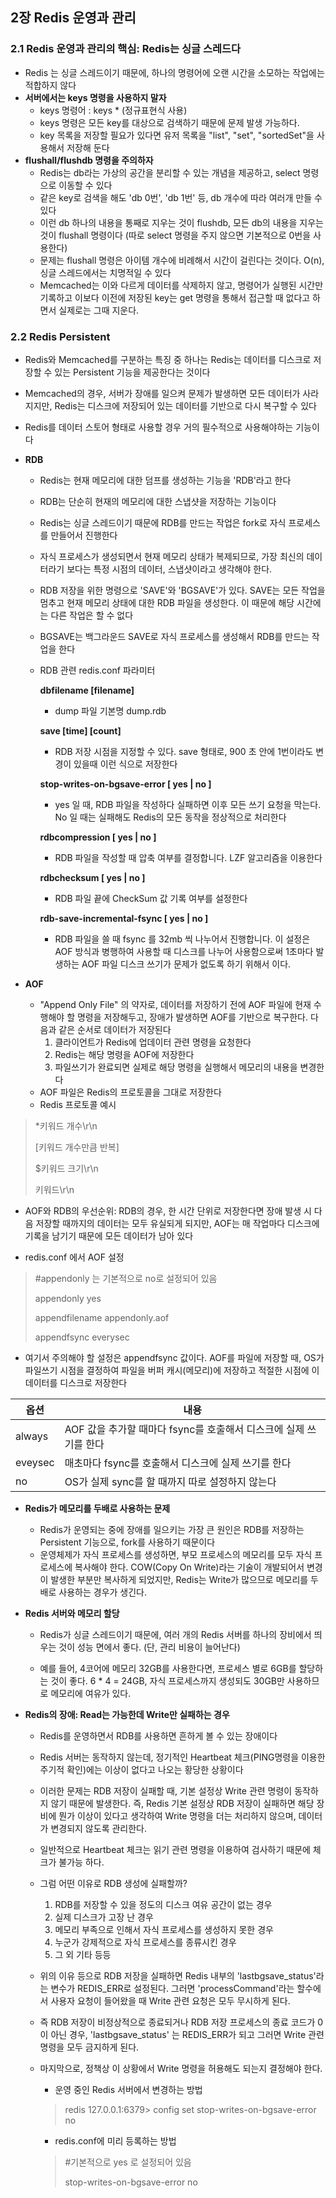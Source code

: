 ## 2장 Redis 운영과 관리

### 2.1 Redis 운영과 관리의 핵심: Redis는 싱글 스레드다

- Redis 는 싱글 스레드이기 때문에, 하나의 명령어에 오랜 시간을 소모하는 작업에는 적합하지 않다
- **서버에서는 keys 명령을 사용하지 말자**
  - keys 명령어 : keys * (정규표현식 사용)
  - keys 명령은 모든 key를 대상으로 검색하기 때문에 문제 발생 가능하다.
  - key 목록을 저장할 필요가 있다면 유저 목록을 "list", "set", "sortedSet"을 사용해서 저장해 둔다
- **flushall/flushdb 명령을 주의하자**
  - Redis는 db라는 가상의 공간을 분리할 수 있는 개념을 제공하고, select 명령으로 이동할 수 있다
  - 같은 key로 검색을 해도 'db 0번', 'db 1번' 등, db 개수에 따라 여러개 만들 수 있다
  - 이런 db 하나의 내용을 통째로 지우는 것이 flushdb, 모든 db의 내용을 지우는 것이 flushall 명령이다 (따로 select 명령을 주지 않으면 기본적으로 0번을 사용한다)
  - 문제는 flushall 명령은 아이템 개수에 비례해서 시간이 걸린다는 것이다. O(n), 싱글 스레드에서는 치명적일 수 있다
  -  Memcached는 이와 다르게 데이터를 삭제하지 않고, 명령어가 실행된 시간만 기록하고 이보다 이전에 저장된 key는 get 명령을 통해서 접근할 때 없다고 하면서 실제로는 그때 지운다.

### 2.2 Redis Persistent

- Redis와 Memcached를 구분하는 특징 중 하나는 Redis는 데이터를 디스크로 저장할 수 있는 Persistent 기능을 제공한다는 것이다

- Memcached의 경우, 서버가 장애를 일으켜 문제가 발생하면 모든 데이터가 사라지지만, Redis는 디스크에 저장되어 있는 데이터를 기반으로 다시 복구할 수 있다

- Redis를 데이터 스토어 형태로 사용할 경우 거의 필수적으로 사용해야하는 기능이다

- **RDB**

  - Redis는 현재 메모리에 대한 덤프를 생성하는 기능을 'RDB'라고 한다

  - RDB는 단순히 현재의 메모리에 대한 스냅샷을 저장하는 기능이다

  - Redis는 싱글 스레드이기 때문에 RDB를 만드는 작업은 fork로 자식 프로세스를 만들어서 진행한다

  - 자식 프로세스가 생성되면서 현재 메모리 상태가 복제되므로, 가장 최신의 데이터라기 보다는 특정 시점의 데이터, 스냅샷이라고 생각해야 한다.

  - RDB 저장을 위한 명령으로 'SAVE'와 'BGSAVE'가 있다. SAVE는 모든 작업을 멈추고 현재 메모리 상태에 대한 RDB 파일을 생성한다. 이 때문에 해당 시간에는 다른 작업은 할 수 없다

  - BGSAVE는 백그라운드 SAVE로 자식 프로세스를 생성해서 RDB를 만드는 작업을 한다

  - RDB 관련 redis.conf 파라미터

    **dbfilename [filename]**

    - dump 파일 기본명 dump.rdb

    **save [time] [count]**

    - RDB 저장 시점을 지정할 수 있다. save <Seconds> <changes> 형태로, 900 초 안에 1번이라도 변경이 있을때 이런 식으로 저장한다

    **stop-writes-on-bgsave-error [ yes | no ]**

    - yes 일 때, RDB 파일을 작성하다 실패하면 이후 모든 쓰기 요청을 막는다. No 일 때는 실패해도 Redis의 모든 동작을 정상적으로 처리한다

    **rdbcompression [ yes | no ]**

    - RDB 파일을 작성할 때 압축 여부를 결정합니다. LZF 알고리즘을 이용한다

    **rdbchecksum [ yes | no ]**

    - RDB 파일 끝에 CheckSum 값 기록 여부를 설정한다

    **rdb-save-incremental-fsync [ yes | no ]**

    - RDB 파일을 쓸 때 fsync 를 32mb 씩 나누어서 진행합니다. 이 설정은 AOF 방식과 병행하여 사용할 때 디스크를 나누어 사용함으로써 1초마다 발생하는 AOF 파일 디스크 쓰기가 문제가 없도록 하기 위해서 이다.

- **AOF**

  - "Append Only File" 의 약자로, 데이터를 저장하기 전에 AOF  파일에 현재 수행해야 할 명령을 저장해두고, 장애가 발생하면 AOF를 기반으로 복구한다. 다음과 같은 순서로 데이터가 저장된다
    1. 클라이언트가 Redis에 업데이터 관련 명령을 요청한다
    2. Redis는 해당 명령을 AOF에 저장한다
    3. 파일쓰기가 완료되면 실제로 해당 명령을 실행해서 메모리의 내용을 변경한다
  - AOF 파일은 Redis의 프로토콜을 그대로 저장한다
  - Redis 프로토콜 예시

> *키워드 개수\r\n
>
> [키워드 개수만큼 반복]
>
> $키워드 크기\r\n
>
> 키워드\r\n

- AOF와 RDB의 우선순위: RDB의 경우, 한 시간 단위로 저장한다면 장애 발생 시 다음 저장할 때까지의 데이터는 모두 유실되게 되지만, AOF는 매 작업마다 디스크에 기록을 남기기 때문에 모든 데이터가 남아 있다

- redis.conf 에서 AOF 설정

> #appendonly 는 기본적으로 no로 설정되어 있음
>
> appendonly yes
>
> appendfilename appendonly.aof
>
> appendfsync everysec

- 여기서 주의해야 할 설정은 appendfsync 값이다. AOF를 파일에 저장할 때, OS가 파일쓰기 시점을 결정하여 파일을 버퍼 캐시(메모리)에 저장하고 적절한 시점에 이 데이터를 디스크로 저장한다

| 옵션    | 내용                                                         |
| ------- | ------------------------------------------------------------ |
| always  | AOF 값을 추가할 때마다 fsync를 호출해서 디스크에 실제 쓰기를 한다 |
| eveysec | 매초마다 fsync를 호출해서 디스크에 실제 쓰기를 한다          |
| no      | OS가 실제 sync를 할 때까지 따로 설정하지 않는다              |

- **Redis가 메모리를 두배로 사용하는 문제**
  
  - Redis가 운영되는 중에 장애를 일으키는 가장 큰 원인은 RDB를 저장하는 Persistent 기능으로, fork를 사용하기 때문이다
  - 운영체제가 자식 프로세스를 생성하면, 부모 프로세스의 메모리를 모두 자식 프로세스에 복사해야 한다. COW(Copy On Write)라는 기술이 개발되어서 변경이 발생한 부분만 복사하게 되었지만, Redis는 Write가 많으므로 메모리를 두 배로 사용하는 경우가 생긴다.
  
- **Redis 서버와 메모리 할당**

  - Redis가 싱글 스레드이기 때문에, 여러 개의 Redis 서버를 하나의 장비에서 띄우는 것이 성능 면에서 좋다. (단, 관리 비용이 늘어난다)

  - 예를 들어, 4코어에 메모리 32GB를 사용한다면, 프로세스 별로 6GB를 할당하는 것이 좋다. 6 * 4 = 24GB, 자식 프로세스까지 생성되도 30GB만 사용하므로 메모리에 여유가 있다.

- **Redis의 장애: Read는 가능한데 Write만 실패하는 경우**

  - Redis를 운영하면서 RDB를 사용하면 흔하게 볼 수 있는 장애이다

  - Redis 서버는 동작하지 않는데, 정기적인 Heartbeat 체크(PING명령을 이용한 주기적 확인)에는 이상이 없다고 나오는 황당한 상황이다

  - 이러한 문제는 RDB 저장이 실패할 때, 기본 설정상 Write 관련 명령이 동작하지 않기 때문에 발생한다. 즉, Redis 기본 설정상 RDB 저장이 실패하면 해당 장비에 뭔가 이상이 있다고 생각하여 Write 명령을 더는 처리하지 않으며, 데이터가 변경되지 않도록 관리한다.

  - 일반적으로 Heartbeat 체크는 읽기 관련 명령을 이용하여 검사하기 때문에 체크가 불가능 하다.

  - 그럼 어떤 이유로 RDB 생성에 실패할까?

    1. RDB를 저장할 수 있을 정도의 디스크 여유 공간이 없는 경우
    2. 실제 디스크가 고장 난 경우
    3. 메모리 부족으로 인해서 자식 프로세스를 생성하지 못한 경우
    4. 누군가 강제적으로 자식 프로세스를 종류시킨 경우
    5. 그 외 기타 등등

  - 위의 이유 등으로 RDB 저장을 실패하면 Redis 내부의 'lastbgsave_status'라는 변수가 REDIS_ERR로 설정된다. 그러면 'processCommand'라는 할수에서 사용자 요청이 들어왔을 때 Write 관련 요청은 모두 무시하게 된다.

  - 즉 RDB 저장이 비정상적으로 종료되거나 RDB 저장 프로세스의 종료 코드가 0이 아닌 경우, 'lastbgsave_status' 는 REDIS_ERR가 되고 그러면 Write 관련 명령을 모두 금지하게 된다.

  - 마지막으로, 정책상 이 상황에서 Write 명령을 허용해도 되는지 결정해야 한다.

    - 운영 중인 Redis 서버에서 변경하는 방법

    > redis 127.0.0.1:6379> config set stop-writes-on-bgsave-error no

    - redis.conf에 미리 등록하는 방법

    > #기본적으로 yes 로 설정되어 있음
    >
    > stop-writes-on-bgsave-error no


